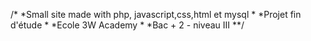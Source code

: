 /*
*Small site made with php, javascript,css,html et mysql
*
*Projet fin d'étude
*
*Ecole 3W Academy
*
*Bac + 2 -  niveau III
**/